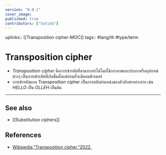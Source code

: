 ```yaml
---
version: "0.0.1"
cover_image:
published: true
contributors: ["Sutida"]
---
```

uplinks:: [[Transposition cipher-MOC]]
tags:: #lang/th #type/term 

# Transposition cipher
- *Transposition cipher* คือการเข้ารหัสที่สามารถทำได้โดยใช้กระดาษและปากกาหรืออุปกรณ์ต่างๆ เป็นการเข้ารหัสที่เกิดขึ้นตั้งเเต่ก่อนที่จะมีคอมพิวเตอร์ 
- การเข้ารหัสแบบ Transposition cipher เป็นการสลับตำแหน่งของตัวอักษรอย่างง่าย เช่น *HELLO* เป็น *OLLEH* เป็นต้น

---
## See also
- [[Substitution ciphers]]
## References
- [Wikipedia,"Transposition cipher,"2022.](https://en.wikipedia.org/wiki/Transposition_cipher)


